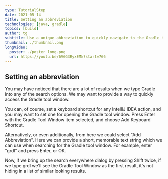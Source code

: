 ```yaml
---
type: TutorialStep
date: 2021-05-14
title: Setting an abbreviation
technologies: [java, gradle]
topics: [build]
author: tg
subtitle: Use a unique abbreviation to quickly navigate to the Gradle tool window
thumbnail: ./thumbnail.png
longVideo:
  poster: ./poster_long.png
  url: https://youtu.be/6V6G3RyxEMk?start=766
---
```


## Setting an abbreviation

You may have noticed that there are a lot of results when we type Gradle into any of the search options. We may want to provide a way to quickly access the Gradle tool window.

You can, of course, set a keyboard shortcut for any IntelliJ IDEA action, and you may want to set one for opening the Gradle tool window. Press Enter with the Gradle Tool Window item selected, and choose Add Keyboard Shortcut.

Alternatively, or even additionally, from here we could select "Add Abbreviation". Here we can provide a short, memorable text string which we can use when searching for the Gradle tool window. For example, enter "grdl" and press Enter, or OK.

Now, if we bring up the search everywhere dialog by pressing Shift twice, if we type grdl we'll see the Gradle Tool Window as the first result, it's not hiding in a list of similar looking results.

